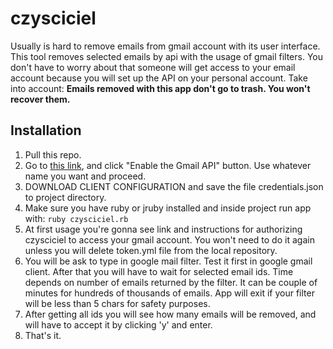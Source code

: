 # czysciciel
Usually is hard to remove emails from gmail account with its user interface. This tool removes selected emails by api with the usage of gmail filters. You don't have to worry about that someone will get access to your email account because you will set up the API on your personal account.
Take into account: **Emails removed with this app don't go to trash. You won't recover them.**

## Installation
  1. Pull this repo.
  2. Go to [this link](https://developers.google.com/gmail/api/quickstart/ruby?authuser=2), and click "Enable the Gmail API" button. Use whatever name you want and proceed.
  3. DOWNLOAD CLIENT CONFIGURATION and save the file credentials.json to project directory.
  4. Make sure you have ruby or jruby installed and inside project run app with:
     ```ruby czysciciel.rb```
  5. At first usage you're gonna see link and instructions for authorizing czysciciel to access your gmail account. You won't need to do it again unless you will delete token.yml file from the local repository.
  6. You will be ask to type in google mail filter. Test it first in google gmail client. After that you will have to wait for selected email ids. Time depends on number of emails returned by the filter. It can be couple of minutes for 
hundreds of thousands of emails. App will exit if your filter will be less than 5 chars for safety purposes.
  7. After getting all ids you will see how many emails will be removed, and will have to accept it by clicking 'y' and enter.
  8. That's it.
